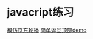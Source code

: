 # javacript练习
[模仿京东轮播](https://xinbeimousha.github.io/practice/src/index.html)
[简单返回顶部demo](https://xinbeimousha.github.io/practice/src/goTop.html)
